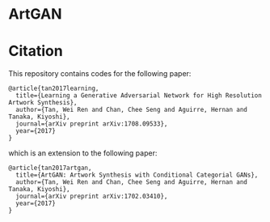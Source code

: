 # ArtGAN

# Citation
This repository contains codes for the following paper:

```
@article{tan2017learning,
  title={Learning a Generative Adversarial Network for High Resolution Artwork Synthesis},
  author={Tan, Wei Ren and Chan, Chee Seng and Aguirre, Hernan and Tanaka, Kiyoshi},
  journal={arXiv preprint arXiv:1708.09533},
  year={2017}
}
```
which is an extension to the following paper: 
```
@article{tan2017artgan,
  title={ArtGAN: Artwork Synthesis with Conditional Categorial GANs},
  author={Tan, Wei Ren and Chan, Chee Seng and Aguirre, Hernan and Tanaka, Kiyoshi},
  journal={arXiv preprint arXiv:1702.03410},
  year={2017}
}
```
